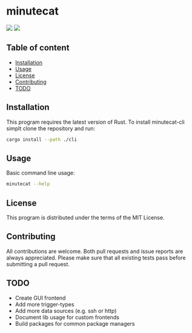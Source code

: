 
# minutecat

![](https://github.com/unlink2/minutecat/actions/workflows/build.yml/badge.svg)
![](https://github.com/unlink2/minutecat/actions/workflows/test.yml/badge.svg)

## Table of content

- [Installation](#Installation)
- [Usage](#Usage)
- [License](#License)
- [Contributing](#Contributing)
- [TODO](#TODO)

## Installation

This program requires the latest version of Rust.
To install minutecat-cli simplt clone the repository and run:

```sh
cargo install --path ./cli
```

## Usage

Basic command line usage:

```sh
minutecat --help
```

## License

This program is distributed under the terms of the MIT License.

## Contributing

All contributions are welcome.
Both pull requests and issue reports are always appreciated.
Please make sure that all existing tests pass before submitting a pull request.

## TODO
- Create GUI frontend
- Add more trigger-types
- Add more data sources (e.g. ssh or http)
- Document lib usage for custom frontends
- Build packages for common package managers
